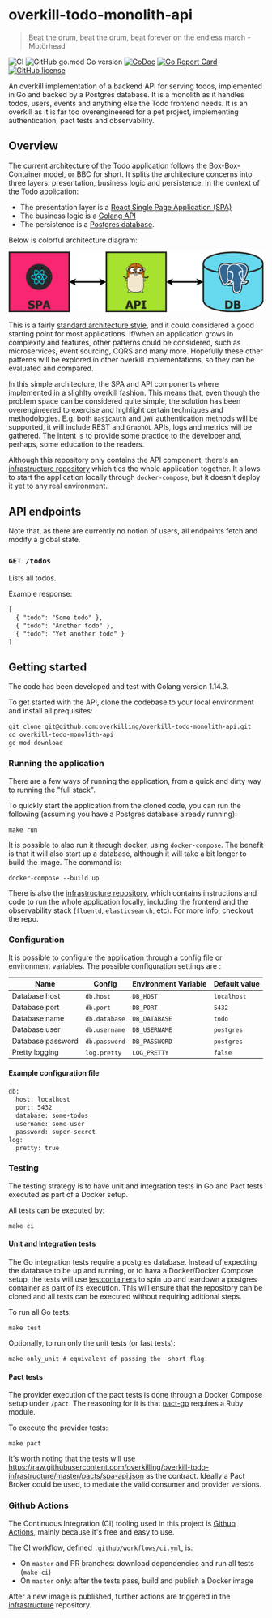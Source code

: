 # overkill-todo-monolith-api

> Beat the drum, beat the drum, beat forever on the endless march - Motörhead

![CI](https://github.com/overkilling/overkill-todo-monolith-api/workflows/CI/badge.svg?branch=master)
![GitHub go.mod Go version](https://img.shields.io/github/go-mod/go-version/overkilling/overkill-todo-monolith-api)
[![GoDoc](https://img.shields.io/badge/godoc-reference-blue.svg?style=flat)](https://godoc.org/github.com/overkilling/overkill-todo-monolith-api)
[![Go Report Card](https://goreportcard.com/badge/github.com/overkilling/overkill-todo-monolith-api)](https://goreportcard.com/report/github.com/overkilling/overkill-todo-monolith-api)
[![GitHub license](https://img.shields.io/github/license/overkilling/overkill-todo-monolith-api)](https://github.com/overkilling/overkill-todo-monolith-api/blob/master/LICENSE)


An overkill implementation of a backend API for serving todos, implemented in Go and backed by a Postgres database.
It is a monolith as it handles todos, users, events and anything else the Todo frontend needs.
It is an overkill as it is far too overengineered for a pet project, implementing authentication, pact tests and observability.

## Overview

The current architecture of the Todo application follows the Box-Box-Container model, or BBC for short.
It splits the architecture concerns into three layers: presentation, business logic and persistence.
In the context of the Todo application:

* The presentation layer is a [React Single Page Application (SPA)](https://github.com/overkilling/overkill-todo-spa-frontend)
* The business logic is a [Golang API](https://github.com/overkilling/overkill-todo-monolith-api)
* The persistence is a [Postgres database](https://www.postgresql.org/).

Below is colorful architecture diagram:

![Diagram](/.github/diagram.png?raw=true)

This is a fairly [standard architecture style](https://martinfowler.com/bliki/PresentationDomainDataLayering.html), and it could considered a good starting point for most applications.
If/when an application grows in complexity and features, other patterns could be considered, such as  microservices, event sourcing, CQRS and many more.
Hopefully these other patterns will be explored in other overkill implementations, so they can be evaluated and compared.

In this simple architecture, the SPA and API components where implemented in a slighlty overkill fashion.
This means that, even though the problem space can be considered quite simple, the solution has been overengineered to exercise and highlight certain techniques and methodologies.
E.g. both `BasicAuth` and `JWT` authentication methods will be supported, it will include REST and `GraphQL` APIs, logs and metrics will be gathered.
The intent is to provide some practice to the developer and, perhaps, some education to the readers.

Although this repository only contains the API component, there's an [infrastructure repository](https://github.com/overkilling/overkill-todo-infrastructure) which ties the whole application together.
It allows to start the application locally through `docker-compose`, but it doesn't deploy it yet to any real environment.

## API endpoints

Note that, as there are currently no notion of users, all endpoints fetch and modify a global state.

### `GET /todos`

Lists all todos.

Example response:

```
[
  { "todo": "Some todo" },
  { "todo": "Another todo" },
  { "todo": "Yet another todo" }
]
```

## Getting started

The code has been developed and test with Golang version 1.14.3.

To get started with the API, clone the codebase to your local environment and install all prequisites:

```
git clone git@github.com:overkilling/overkill-todo-monolith-api.git
cd overkill-todo-monolith-api
go mod download
```

### Running the application

There are a few ways of running the application, from a quick and dirty way to running the "full stack".

To quickly start the application from the cloned code, you can run the following (assuming you have a Postgres database already running):

```
make run
```

It is possible to also run it through docker, using `docker-compose`. The benefit is that it will also start up a database, although it will take a bit longer to build the image. The command is:

```
docker-compose --build up
```

There is also the [infrastructure repository](https://github.com/overkilling/overkill-todo-infrastructure), which contains instructions and code to run the whole application locally, including the frontend and the observability stack (`fluentd`, `elasticsearch`, etc).
For more info, checkout the repo.

### Configuration

It is possible to configure the application through a config file or environment variables.
The possible configuration settings are :

| Name | Config | Environment Variable | Default value |
| ---- | ------ | -------------------- | ------------- |
| Database host | `db.host` | `DB_HOST` | `localhost` |
| Database port | `db.port`| `DB_PORT` | `5432` |
| Database name | `db.database` | `DB_DATABASE` | `todo` |
| Database user | `db.username` | `DB_USERNAME` | `postgres` |
| Database password | `db.password` | `DB_PASSWORD` | `postgres` |
| Pretty logging | `log.pretty` | `LOG_PRETTY` | `false` |


#### Example configuration file

```
db:
  host: localhost
  port: 5432
  database: some-todos
  username: some-user
  password: super-secret
log:
  pretty: true
```


### Testing

The testing strategy is to have unit and integration tests in Go and Pact tests executed as part of a Docker setup.

All tests can be executed by:

```
make ci
```

#### Unit and Integration tests

The Go integration tests require a postgres database.
Instead of expecting the database to be up and running, or to hava a Docker/Docker Compose setup, the tests will use [testcontainers](https://github.com/testcontainers/testcontainers-go) to spin up and teardown a postgres container as part of its execution.
This will ensure that the repository can be cloned and all tests can be executed without requiring aditional steps.

To run all Go tests:

```
make test
```

Optionally, to run only the unit tests (or fast tests):

```
make only_unit # equivalent of passing the -short flag
```

#### Pact tests

The provider execution of the pact tests is done through a Docker Compose setup under `/pact`. The reasoning for it is that [pact-go](https://github.com/pact-foundation/pact-go) requires a Ruby module.

To execute the provider tests:

```
make pact
```

It's worth noting that the tests will use https://raw.githubusercontent.com/overkilling/overkill-todo-infrastructure/master/pacts/spa-api.json as the contract.
Ideally a Pact Broker could be used, to mediate the valid consumer and provider versions.


### Github Actions

The Continuous Integration (CI) tooling used in this project is [Github Actions](https://github.com/features/actions), mainly because it's free and easy to use.

The CI workflow, defined `.github/workflows/ci.yml`, is:

* On `master` and PR branches: download dependencies and run all tests (`make ci`)
* On `master` only: after the tests pass, build and publish a Docker image

After a new image is published, further actions are triggered in the [infrastructure](https://github.com/overkilling/overkill-todo-infrastructure) repository.


